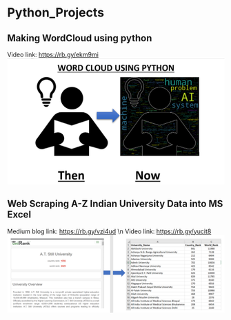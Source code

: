 # Python_Projects
## Making WordCloud using python
Video link: https://rb.gy/ekm9mi
![alt_txt](https://github.com/br-bit3194/Python_Projects/blob/main/Making_Word_Cloud/ai_cloud.png)

## Web Scraping A-Z Indian University Data into MS Excel 
Medium blog link: https://rb.gy/vzi4ud \n
Video link: https://rb.gy/yucit8
![alt_txt](https://github.com/br-bit3194/Python_Projects/blob/main/Web_Scraping_Projects/web_scraping.png)
